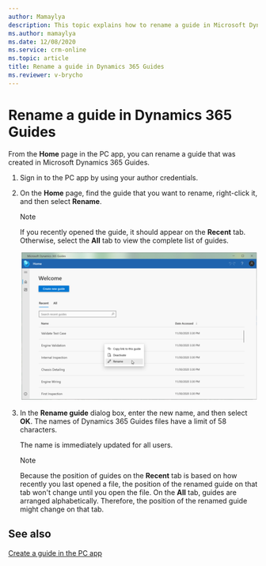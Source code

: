 ```yaml
---
author: Mamaylya
description: This topic explains how to rename a guide in Microsoft Dynamics 365 Guides.
ms.author: mamaylya
ms.date: 12/08/2020
ms.service: crm-online
ms.topic: article
title: Rename a guide in Dynamics 365 Guides
ms.reviewer: v-brycho
---
```


# Rename a guide in Dynamics 365 Guides

From the **Home** page in the PC app, you can rename a guide that was created in Microsoft Dynamics 365 Guides.

1. Sign in to the PC app by using your author credentials.

2. On the **Home** page, find the guide that you want to rename, right-click it, and then select **Rename**.

    > [!NOTE]
    > If you recently opened the guide, it should appear on the **Recent** tab. Otherwise, select the **All** tab to view the complete list of guides.

   ![Rename command](media/rename-guide.PNG "Rename command")

3. In the **Rename guide** dialog box, enter the new name, and then select **OK**. The names of Dynamics 365 Guides files have a limit of 58 characters.

    The name is immediately updated for all users.

    > [!NOTE]
    > Because the position of guides on the **Recent** tab is based on how recently you last opened a file, the position of the renamed guide on that tab won't change until you open the file. On the **All** tab, guides are arranged alphabetically. Therefore, the position of the renamed guide might change on that tab.

## See also

[Create a guide in the PC app](create-guide.md)
